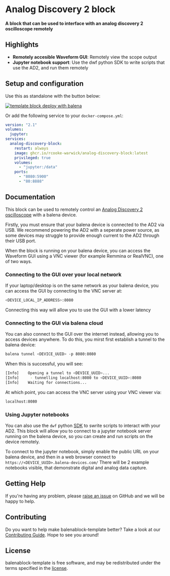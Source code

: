 # Analog Discovery 2 block
**A block that can be used to interface with an analog discovery 2 oscilloscope remotely**

## Highlights

- **Remotely accesible Waveform GUI**: Remotely view the scope output
- **Jupyter notebook support**: Use the dwf python SDK to write scripts that use the AD2, and run them remotely

## Setup and configuration

Use this as standalone with the button below:

[![template block deploy with balena](https://balena.io/deploy.svg)](https://dashboard.balena-cloud.com/deploy?repoUrl=https://github.com/rcooke-warwick/analog-discovery-block)

Or add the following service to your `docker-compose.yml`:

```yaml
version: "2.1"
volumes:
  jupyter:
services:
  analog-discovery-block:
    restart: always
    image: ghcr.io/rcooke-warwick/analog-discovery-block:latest
    privileged: true
    volumes:
      - "jupyter:/data"
    ports:
      - "8080:5900"
      - "80:8888"

```

## Documentation

This block can be used to remotely control an [Analog Discovery 2 oscilloscope](https://digilent.com/reference/test-and-measurement/analog-discovery-2/start) with a balena device.

Firstly, you must ensure that your balena device is connected to the AD2 via USB. We recommend powering the AD2 with a seperate power source, as some devices may struggle to provide enough current to the AD2 through their USB port.

When the block is running on your balena device, you can access the Waveform GUI using a VNC viewer (for example Remmina or RealVNC), one of two ways.

### Connecting to the GUI over your local network

If your laptop/desktop is on the same network as your balena device, you can access the GUI by connecting to the VNC server at:

```bash
<DEVICE_LOCAL_IP_ADDRESS>:8080
```

Connecting this way will allow you to use the GUI with a lower latency

### Connecting to the GUI via balena cloud

You can also connect to the GUI over the internet instead, allowing you to access devices anywhere. To do this, you mirst first establish a tunnel to the balena device:

```bash
balena tunnel <DEVICE_UUID> -p 8080:8080
```

When this is successful, you will see:

```bash
[Info]    Opening a tunnel to <DEVICE_UUID>...
[Info]     - tunnelling localhost:8080 to <DEVICE_UUID>:8080
[Info]    Waiting for connections...
```

At which point, you can access the VNC server using your VNC viewer via:

```bash
localhost:8080
```

### Using Jupyter notebooks

You can also use the `dwf` python [SDK](https://github.com/amuramatsu/dwf) to swrite scripts to interact with your AD2. This block will allow you to connect to a jupyter notebook server running on the balena device, so you can create and run scripts on the device remotely.

To connect to the jupyter notebook, simply enable the public URL on your balena device, and then in a web browser connect to `https://<DEVICE_UUID>.balena-devices.com/`
There will be 2 example notebooks visible, that demonstrate digital and analog data capture.

## Getting Help

If you're having any problem, please [raise an issue](https://github.com/balenablocks/template/issues/new) on GitHub and we will be happy to help.

## Contributing

Do you want to help make balenablock-template better? Take a look at our [Contributing Guide](https://balenablocks.io/template/contributing). Hope to see you around!

## License

balenablock-template is free software, and may be redistributed under the terms specified in the [license](https://github.com/balenablockstemplate/blob/master/LICENSE).
